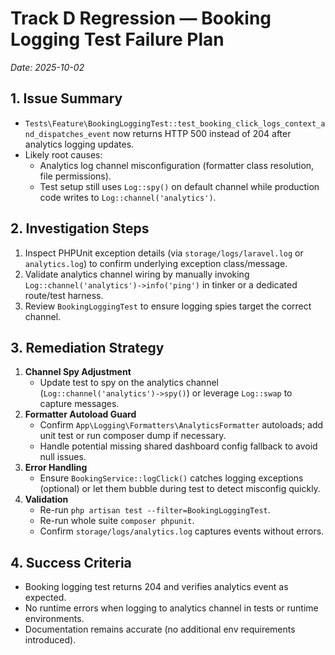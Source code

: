 # Track D Regression — Booking Logging Test Failure Plan
_Date: 2025-10-02_

## 1. Issue Summary
- `Tests\Feature\BookingLoggingTest::test_booking_click_logs_context_and_dispatches_event` now returns HTTP 500 instead of 204 after analytics logging updates.
- Likely root causes:
  - Analytics log channel misconfiguration (formatter class resolution, file permissions).
  - Test setup still uses `Log::spy()` on default channel while production code writes to `Log::channel('analytics')`.

## 2. Investigation Steps
1. Inspect PHPUnit exception details (via `storage/logs/laravel.log` or `analytics.log`) to confirm underlying exception class/message.
2. Validate analytics channel wiring by manually invoking `Log::channel('analytics')->info('ping')` in tinker or a dedicated route/test harness.
3. Review `BookingLoggingTest` to ensure logging spies target the correct channel.

## 3. Remediation Strategy
1. **Channel Spy Adjustment**
   - Update test to spy on the analytics channel (`Log::channel('analytics')->spy()`) or leverage `Log::swap` to capture messages.
2. **Formatter Autoload Guard**
   - Confirm `App\Logging\Formatters\AnalyticsFormatter` autoloads; add unit test or run composer dump if necessary.
   - Handle potential missing shared dashboard config fallback to avoid null issues.
3. **Error Handling**
   - Ensure `BookingService::logClick()` catches logging exceptions (optional) or let them bubble during test to detect misconfig quickly.
4. **Validation**
   - Re-run `php artisan test --filter=BookingLoggingTest`.
   - Re-run whole suite `composer phpunit`.
   - Confirm `storage/logs/analytics.log` captures events without errors.

## 4. Success Criteria
- Booking logging test returns 204 and verifies analytics event as expected.
- No runtime errors when logging to analytics channel in tests or runtime environments.
- Documentation remains accurate (no additional env requirements introduced).
